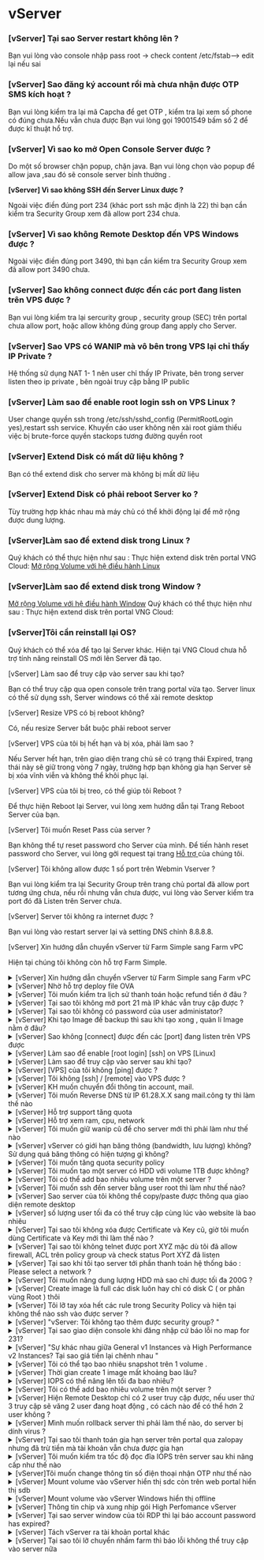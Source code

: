 # vServer

### \[vServer] Tại sao Server restart không lên ?

Bạn vui lòng vào console nhập pass root -> check content /etc/fstab--> edit lại nếu sai

### \[vServer] Sao đăng ký account rồi mà chưa nhận được OTP SMS kích hoạt ?

Bạn vui lòng kiểm tra lại mã Capcha để get OTP , kiểm tra lại xem số phone có đúng chưa.Nếu vẫn chưa được Bạn vui lòng gọi 19001549 bấm số 2 để được kĩ thuật hổ trợ.

### \[vServer] Vì sao ko mở Open Console Server được ?

Do một số browser chặn popup, chặn java. Bạn vui lòng chọn vào popup để allow java ,sau đó sẽ console server bình thường .

**\[vServer] Vì sao không SSH đến Server Linux được ?**

Ngoài việc điền đúng port 234 (khác port ssh mặc định là 22) thì bạn cần kiểm tra Security Group xem đã allow port 234 chưa.

### \[vServer] Vì sao không Remote Desktop đến VPS Windows được ?

Ngoài việc điền đúng port 3490, thì bạn cần kiểm tra Security Group xem đã allow port 3490 chưa.

### **\[vServer] Sao không connect được đến các port đang listen trên VPS được ?**

Bạn vui lòng kiểm tra lại sercurity group , security group (SEC) trên portal chưa allow port, hoặc allow không đúng group đang apply cho Server.

### \[vServer] Sao VPS có WANIP mà vô bên trong VPS lại chỉ thấy IP Private ?

Hệ thống sử dụng NAT 1- 1 nên user chỉ thấy IP Private, bên trong server listen theo ip private , bên ngoài truy cập bằng IP public

### \[vServer] Làm sao để enable root login ssh on VPS Linux ?

User change quyền ssh trong /etc/ssh/sshd\_config (PermitRootLogin yes),restart ssh service. Khuyến cáo user không nên xài root giảm thiểu việc bị brute-force quyền stackops tương đường quyền root

### \[vServer] Extend Disk có mất dữ liệu không ?

Bạn có thể extend disk cho server mà không bị mất dữ liệu

### \[vServer] Extend Disk có phải reboot Server ko ?

Tùy trường hợp khác nhau mà máy chủ có thể khởi động lại để mở rộng được dung lượng.

### \[vServer]Làm sao để extend disk trong Linux ?

Quý khách có thể thực hiện như sau : Thực hiện extend disk trên portal VNG Cloud: [Mở rộng Volume với hệ điều hành Linux](https://docs.vngcloud.vn/pages/viewpage.action?pageId=59804637\&src=contextnavpagetreemode)

### \[vServer]Làm sao để extend disk trong Window ?

&#x20;[Mở rộng Volume với hệ điều hành Window](../../vserver/compute-hcm03-1a/volume/mo-rong-volume-voi-he-dieu-hanh-window.md) Quý khách có thể thực hiện như sau : Thực hiện extend disk trên portal VNG Cloud:

### \[vServer]Tôi cần reinstall lại OS?

Quý khách có thể xóa để tạo lại Server khác. Hiện tại VNG Cloud chưa hỗ trợ tính năng reinstall OS mới lên Server đã tạo.

\[vServer] Làm sao để truy cập vào server sau khi tạo?

Bạn có thể truy cập qua open console trên trang portal vừa tạo. Server linux có thể sử dụng ssh, Server windows có thể xài remote desktop

\[vServer] Resize VPS có bị reboot không?

Có, nếu resize Server bắt buộc phải reboot server

\[vServer] VPS của tôi bị hết hạn và bị xóa, phải làm sao ?

Nếu Server hết hạn, trên giao diện trang chủ sẽ có trạng thái Expired, trạng thái này sẽ giữ trong vòng 7 ngày, trường hợp bạn không gia hạn Server sẽ bị xóa vĩnh viễn và không thể khôi phục lại.

\[vServer] VPS của tôi bị treo, có thể giúp tôi Reboot ?

Để thực hiện Reboot lại Server, vui lòng xem hướng dẫn tại Trang Reboot Server của bạn.

\[vServer] Tôi muốn Reset Pass của server ?

Bạn không thể tự reset password cho Server của mình. Để tiến hành reset password cho Server, vui lòng gởi request tại trang [Hỗ trợ ](https://helpdesk.vngcloud.vn/)của chúng tôi.&#x20;

\[vServer] Tôi không allow được 1 số port trên Webmin Vserver ?

Bạn vui lòng kiểm tra lại Security Group trên trang chủ portal đã allow port tương ứng chưa, nếu rồi nhưng vẫn chưa được, vui lòng vào Server kiểm tra port đó đã Listen trên Server chưa.

\[vServer] Server tôi không ra internet được ?

Bạn vui lòng vào restart server lại và setting DNS chỉnh 8.8.8.8.

\[vServer] Xin hướng dẫn chuyển vServer từ Farm Simple sang Farm vPC

Hiện tại chúng tôi không còn hỗ trợ Farm Simple.

<details>

<summary>[vServer] Xin hướng dẫn chuyển vServer từ Farm Simple sang Farm vPC</summary>

Hiện tại chúng tôi không còn hỗ trợ Farm Simple.

</details>

<details>

<summary>[vServer] Nhờ hỗ trợ deploy file OVA</summary>

Deploy lên Cloud Server chỉ hỗ trợ các đuôi file RAW hoặc QCOW2.

</details>

<details>

<summary>[vServer] Tôi muốn kiểm tra lịch sử thanh toán hoặc refund tiền ở đâu ?</summary>

Bạn vui lòng vào phần Account -> Payment Method để xem thông tin.

</details>

<details>

<summary>[vServer] Tại sao tôi không mở port 21 mà IP khác vẫn truy cập được ?</summary>

Bạn vui lòng xóa rule 65535, vì rule 65535 là Allow all port.

</details>

<details>

<summary>[vServer] Tại sao tôi không có password của user administator?</summary>

Khi khởi tạo Server đã disable user admin .Nếu Bạn muốn sử dụng thì Bạn vào managenment để set password và sử dụng user administrator bình thường.

</details>

<details>

<summary>[vServer] Khi tạo Image để backup thì sau khi tạo xong , quản lí Image nằm ở đâu?</summary>

Để xem thông tin Image đã tạo, bạn vui lòng truy cập vào [Trang Image](https://hcm-3.console.vngcloud.vn/vserver/block-store/images).

</details>

<details>

<summary>[vServer] Sao không [connect] được đến các [port] đang listen trên VPS được</summary>

Security group (SEC) trên portal chưa allow port, hoặc allow không đúng group đang apply cho Server, Local firewall của user chưa allow port. Login vào Portal. Vào mục Cloud Servers -> Click vào server cần kiểm tra SEC -> Mục Security Group -> Chọn vào Security group đang được apply. Mặc định chiều đi ra (Engress đã được allow all), chiều đi vào cần mở port nào chỉ cần chọn Add rule. Phần Rule để Custom TCP,Direction chọn Ingress để mở cho chiều vào , nhập vào port cần mở . CIDR để mặc định nếu mở tất cả range bên ngoài truy cập vào.

</details>

<details>

<summary>[vServer] Làm sao để enable [root login] [ssh] on VPS [Linux]</summary>

Bạn cần change quyền ssh trong /etc/ssh/sshd\_config (PermitRootLogin yes),resstart ssh service, khuyến cáo user không nên xài root, giảm thiểu việc bị brute-force, quyền stackops tương đường quyền root

</details>

<details>

<summary>[vServer] Làm sao để truy cập vào server sau khi tạo?</summary>

Truy cập qua openconsole trên trang portal vừa tạo và nhập thông tin server để có thể truy cập. Server linux anh/chị có thể sử dụng ssh Server windows anh/chị có thể xài remote desktop

</details>

<details>

<summary>[vServer] [VPS] của tôi không [ping] được ?</summary>

Truy cập vào portal phần security group để allow rule ICMP

</details>

<details>

<summary>[vServer] Tôi không [ssh] / [remote] vào VPS được ?</summary>

Có thể truy cập vào portal login console để kiểm tra service ssh, đã allow port trên security group hay chưa, telnet đến port ssh được chưa, ping kiểm tra thử được chưa

</details>

<details>

<summary>[vServer] KH muốn chuyển đổi thông tin account, mail.</summary>

Bạn vui lòng tạo ticket và cung cấp thông tin account cần change để VNG Cloud hỗ trợ nhé.

</details>

<details>

<summary>[vServer] Tôi muốn Reverse DNS từ IP 61.28.X.X sang mail.công ty thì làm thế nào</summary>

Bạn vui lòng tạo ticket giúp VNG Cloud và cung cấp thông tin IP server và địa chỉ mail cần reverse dns nha

</details>

<details>

<summary>[vServer] Hỗ trợ support tăng quota</summary>

Bạn vui lòng tạo ticket cần hỗ trợ tăng quota và nội dung cần tăng quota nhiêu nhé.

</details>

<details>

<summary>[vServer] Hỗ trợ xem ram, cpu, network</summary>

Hiện tại VNG Cloud có dịch vụ vMonitor đang ở bản beta dùng thử miễn phí có thể monitor các thông số đó. Bạn có thể truy cập vào [trang chủ vServer](https://hcm-3.console.vngcloud.vn/vserver/v-server/cloud-server), và xem thông số Ram, Cpu, Network tại trang chi tiết Server/ Tab Monitor hoặc có thể xem trực tiếp [trang chủ vMonitor](https://hcm-3.console.vngcloud.vn/vmonitor/dashboard).

</details>

<details>

<summary>[vServer] Tôi muốn giữ wanip cũ để cho server mới thì phải làm như thế nào</summary>

Wan IP khi xóa đi sẽ không thể lấy lại được. Nếu Bạn muốn giữ wanip thì cần phải detach wanip đó ra sau đó thì attach vào server cần sử dụng

</details>

<details>

<summary>[vServer] vServer có giới hạn băng thông (bandwidth, lưu lượng) không? Sử dụng quá băng thông có hiện tượng gì không?</summary>

Hiện tại chúng tôi đang giới hạn băng thông ở mức 100mbps, nếu bạn muốn nâng lên thì vui lòng liên hệ nhân viên kinh doanh hoặc gởi yêu cầu tại trang [Hỗ trợ ](https://helpdesk.vngcloud.vn/)để chúng tôi có thể hỗ trợ bạn tăng bandwidth, lưu ý rằng việc tăng Bandwidth sẽ tốn thêm chi phí của bạn.

</details>

<details>

<summary>[vServer] Tôi muốn tăng quota security policy</summary>

Hiện tại default security policy full 10 . Kh muốn nâng lên thì chỉ hỗ trợ tối đa 20 security policy

</details>

<details>

<summary>[vServer] Tôi muốn tạo một server có HDD với volume 1TB được không?</summary>

Khi bạn khởi tạo Server mới, chúng tôi sẽ mặc định tạo một phân vùng Root Volume có định dạng SSD và hỗ trợ mức dụng lượng thấp nhất 20GB và tối đa 3000GB, IOPS thấp nhất 200 và tối đa 10000. Vì vậy bạn có thể tùy chọn tạo Server với phân vùng Volume hỗ trợ dung lượng 1TB (1000GB), tuy nhiên cần lưu ý rằng chúng tôi không còn hỗ trợ định dạng HDD cho Volume.

</details>

<details>

<summary>[vServer] Tôi có thể add bao nhiêu volume trên một server ?</summary>

Hiện tại Bạn có thể add tối đa 2 volume trên một server . Phân vùng root add volume thấp nhất là 20GB và tối đa là 500GB. Phân vùng mới có thể add volume thấp nhất là 20GB và tối đa là 10TB

</details>

<details>

<summary>[vServer] Tôi muốn ssh đến server bằng user root thì làm như thế nào?</summary>

Bạn vui lòng thao tác theo cú pháp sau :&#x20;

\#Edit /etc/ssh/sshd\_config\
PermitRootLogin no -->> PermitRootLogin yes\
\#Restart sshd để apply\
\#For CentOS\
service sshd restart\
\#For Ubuntu\
service ssh restart\
Sau đó dùng user root để kết nối với password, sshkey của user root"

</details>

<details>

<summary>[vServer] Sao server của tôi không thể copy/paste được thông qua giao diện remote desktop</summary>

Kiểm tra giúp xem giúp chế độ Clipboard ở Local Resources của chương trình Remote Desktop có bị mất dấu stick khôngNgoài ra nếu đã bật chế độ Clipboard ở Local Resources rồi mà vẫn bị nhờ Anh/Chị xử lý tiếp như sau:Mở Task Manager ở máy remote đến. Tắt tiến trình (process) rdpclip.exe và sau đó vẫn ở trong Task Manager chọn File -> New Task (Run) nhập rdpclip.exe vào. Bây giờ thử kết nối lại

</details>

<details>

<summary>[vServer] số lượng user tối đa có thể truy cập cùng lúc vào website là bao nhiêu</summary>

Số lượng user tối đa có thể truy cập cùng lúc vào website ngoài phụ thuộc vào cấu hình của server sẽ còn phụ thuộc vào ứng dụng và việc tối ưu hệ thống của Khách Hàng

</details>

<details>

<summary>[vServer] Tại sao tôi không xóa được Certificate và Key cũ, giờ tôi muốn dùng Certificate và Key mới thì làm thế nào ?</summary>

Hiện tại chúng tôi không hỗ trợ xóa Certificate, Key cũ trên Load balancer. Nếu bạn muốn dùng Certificate, Key mới xin vui lòng thực hiện tải lên Certificate mới tại [Trang chủ Certificate](https://hcm-3.console.vngcloud.vn/vserver/load-balancer/certificate) (Không trùng name Certificate, Key cũ), sau đó vào [Trang chủ Load balancer ](https://hcm-3.console.vngcloud.vn/vserver/load-balancer/vlb)để update lại Certificate mới tại trang chi tiết LB.

</details>

<details>

<summary>[vServer] Tại sao tôi không telnet được port XYZ mặc dù tôi đã allow firewall, ACL trên policy group và check status Port XYZ đã listen</summary>

Khi check phần LISTEN port này xem đã listen trên 0:0:0:0: XYZ chưa. Do một số service khi chạy port chỉ chạy trên localhost 127.0.0.1 nên không thể telnet được từ bên ngoài ( Tùy vào service chạy vào config của service đó chỉnh lại phần này)

</details>

<details>

<summary>[vServer] Tại sao khi tôi tạo server tới phần thanh toán hệ thống báo : Please select a network ?</summary>

Khi tạo Server ở site VPC mình phải tạo Network trước cho Server (Vào phần Network trên Portal chọn Add rồi nhập Name -> Create) rồi sau đó mới tạo Server được (sẽ sử dụng lớp Network đó).

</details>

<details>

<summary>[vServer] Tôi muốn nâng dung lượng HDD mà sao chỉ được tối đa 200G ?</summary>

Bạn có thể vào phần Storage trên Portal để add thêm Volume tối đa lên tới 10TB cho Server của mình theo hướng dẫn tại trang [Tăng kích thước Volume](../../vserver/compute-hcm03-1a/volume/).

</details>

<details>

<summary>[vServer] Create image là full các disk luôn hay chỉ có disk C ( or phân vùng Root ) thôi</summary>

Create image là tạo full tất cả các disk/phân vùng.

</details>

<details>

<summary>[vServer] Tôi lỡ tay xóa hết các rule trong Security Policy và hiện tại không thể nào ssh vào được server ?</summary>

Bạn vui lòng vào Group Default add lại các rule Ingress và Egress default theo như [hướng dẫn sau](../../vserver/compute-hcm03-1a/security/ssh-key-bo-khoa.md) giúp để có thể ssh vào lại server.

</details>

<details>

<summary>[vServer] "vServer: Tôi không tạo thêm được security group? "</summary>

Mặc định 1 user chỉ được phép tạo tối đa 10 security group. Nếu bạn có nhu cầu tạo thêm vui lòng liên hệ bộ phận hỗ trợ kĩ thuật hoặc gửi mail vào [https://helpdesk.vngcloud.vn/](https://helpdesk.vngcloud.vn/) để được hỗ trợ, tuy nhiên tối đa là 20 sercurity group.

</details>

<details>

<summary>[vServer] Tại sao giao diện console khi đăng nhập cứ báo lỗi no map for 231?</summary>

Bạn có thể tắt unikey sau đó tắt giao diện console và mở lại để nhập password.

</details>

<details>

<summary>[vServer] "Sự khác nhau giữa General v1 Instances và High Performance v2 Instances? Tại sao giá tiền lại chênh nhau "</summary>

Hiện chúng tôi không còn phân biệt General và High Performance, mà sẽ chỉ có các Flavor với cấu hình khác nhau.

</details>

<details>

<summary>[vServer] Tôi có thể tạo bao nhiêu snapshot trên 1 volume .</summary>

Hiện tại tính năng Snapshot đã bị bỏ, thay vào đó có thể sử dụng Backup Server để thực hiện sao lưu lại Volume.

</details>

<details>

<summary>[vServer] Thời gian create 1 image mất khoảng bao lâu?</summary>

Thời gian này phụ thuộc vào size của volume, size volume càng lớn thì thời gian khởi tạo Image càng lâu.

</details>

<details>

<summary>[vServer] IOPS có thể nâng lên tối đa bao nhiêu?</summary>

Chúng tôi cho phép bạn nâng tối đa IOPS trong mức từ 200 đến 10000.

</details>

<details>

<summary>[vServer] Tôi có thể add bao nhiêu volume trên một server ?</summary>

Hiện tại Bạn có thể thêm tối đa 2 volume trên một server. Phân vùng root volume có thể chọn mức dung lượng thấp nhất là 20GB và tối đa là 3000GB. Phân vùng Data volume có thể chọn mức dung lượng thấp nhất là 20GB và tối đa là 4000.

</details>

<details>

<summary>[vServer] Hiện Remote Desktop chỉ có 2 user truy cập được, nếu user thứ 3 truy cập sẽ văng 2 user đang hoạt động , có cách nào để có thể hơn 2 user không ?</summary>

Bạn có thể làm theo hướng dẫn sau: [https://support.managed.com/kb/a1816/how-to-enable-disable-multiple-rdp-sessions-in-windows-2012.aspx](https://support.managed.com/kb/a1816/how-to-enable-disable-multiple-rdp-sessions-in-windows-2012.aspx).

</details>

<details>

<summary>[vServer] Mình muốn rollback server thì phải làm thế nào, do server bị dính virus ?</summary>

Bạn có thể sử dụng tính năng Backup Server trên trang chủ của chúng tôi để thực hiện Rollback Server.

</details>

<details>

<summary>[vServer] Tại sao tôi thanh toán gia hạn server trên portal qua zalopay nhưng đã trừ tiền mà tài khoản vẫn chưa được gia hạn</summary>

Bạn lưu ý nếu có thanh toán thì không tắt browser để tránh trường hợp bị lỗi.

</details>

<details>

<summary>[vServer] Tôi muốn kiểm tra tốc độ đọc đĩa IOPS trên server sau khi nâng cấp như thế nào</summary>

Bạn có thể tham khảo link hướng dẫn kiểm tra:

Đối với hệ điều hành Linux:\
[https://arstech.net/how-to-measure-disk-performance-iops-with-fio-in-linux/](https://arstech.net/how-to-measure-disk-performance-iops-with-fio-in-linux/)\
Đối với hệ điều hành Window :\
[https://blog.sqlterritory.com/2018/03/27/how-to-use-diskspd-to-check-io-subsystem-performance/](https://blog.sqlterritory.com/2018/03/27/how-to-use-diskspd-to-check-io-subsystem-performance/)

</details>

<details>

<summary>[vServer]Tôi muốn change thông tin số điện thoại nhận OTP như thế nào</summary>

Bạn có thể đăng nhập vào portal và chọn thay đổi số điện thoại: [https://register.vngcloud.vn/changephonenumber?hl=vi](https://register.vngcloud.vn/changephonenumber?hl=vi)

</details>

<details>

<summary>[vServer] Mount volume vào vServer hiển thị sdc còn trên web portal hiển thị sdb</summary>

Attach, Detech 2 lần nên hệ thống nhận Sdc. Detach Attach lần nữa thì là sdd. Nếu muốn trả lại sdb : detach volume -> reboot -> attach.

</details>

<details>

<summary>[vServer] Mount volume vào vServer Windows hiển thị offline</summary>

**Cách 1** :Mở disk management, phải chuột đĩa offlime và chọn online cho disk đó, sau đó phải chuột chọn Initialized Disk, chọn GPT và nhấn OK, sau đó có thể tạo phân vùng.\
**Cách 2**: Truy cập vào Server Manager\File and Storage Services\Volumes\Disks và bật online lên và khởi tạo ổ đĩa

</details>

<details>

<summary>[vServer] Thông tin chip và xung nhịp gói High Perfomance vServer</summary>



Hiện chúng tôi hỗ trợ 2 loại chip High Performance vServer bao gồm:

* Intel(R) Xeon(R) Gold 6242 CPU @ 2.80GHz
* Intel(R) Xeon(R) Gold 6226R CPU @ 2.90GHz

</details>

<details>

<summary>[vServer] Tại sao server window của tôi RDP thì lại báo account password has expired?</summary>

Bạn vui lòng truy cập vào giao diện console để change password sau đó mới có thể sử dụng RDP

</details>

<details>

<summary>[vServer] Tách vServer ra tài khoản portal khác</summary>

Hiện tại VNG Cloud không hỗ trợ tách server sang portal khác

</details>

<details>

<summary>[vServer] Tại sao tôi lỡ chuyển nhầm farm thì báo lỗi không thể truy cập vào server nữa</summary>

Bạn có thể thử truy cập lại Server. Trường hợp vẫn báo lỗi, vui lòng gởi yêu cầu báo lỗi cho chúng tôi tại trang [Hỗ trợ](https://helpdesk.vngcloud.vn/).

</details>
